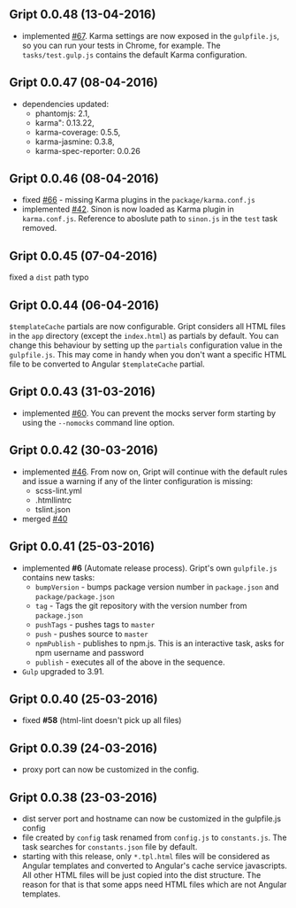 ## Gript 0.0.48 (13-04-2016)

- implemented [#67](https://github.com/Nykredit/gript/issues/67). Karma settings are now exposed in the `gulpfile.js`, so you can run your tests in Chrome, for example. The `tasks/test.gulp.js` contains the default Karma configuration. 

## Gript 0.0.47 (08-04-2016)

 - dependencies updated:
    - phantomjs: 2.1,
    - karma": 0.13.22,
    - karma-coverage: 0.5.5,
    - karma-jasmine: 0.3.8,
    - karma-spec-reporter: 0.0.26

## Gript 0.0.46 (08-04-2016)

 - fixed [#66](https://github.com/Nykredit/gript/issues/66) - missing Karma plugins in the `package/karma.conf.js` 
 - implemented [#42](https://github.com/Nykredit/gript/issues/42). Sinon is now loaded as Karma plugin in `karma.conf.js`. Reference to aboslute path to `sinon.js` in the `test` task removed.
 
## Gript 0.0.45 (07-04-2016)
fixed a `dist` path typo

## Gript 0.0.44 (06-04-2016)
`$templateCache` partials are now configurable.
Gript considers all HTML files in the `app` directory (except the `index.html`) as partials by default. 
You can change this behaviour by setting up the `partials` configuration value in the `gulpfile.js`.
This may come in handy when you don't want a specific HTML file to be converted to Angular `$templateCache` partial.


## Gript 0.0.43 (31-03-2016)

 - implemented [#60](https://github.com/Nykredit/gript/issues/60). You can prevent the mocks server form starting by using the `--nomocks` command line option.

## Gript 0.0.42 (30-03-2016)

 - implemented [#46](https://github.com/Nykredit/gript/issues/46). From now on, Gript will continue with the default rules and issue a warning if any of the linter configuration is missing:
    - scss-lint.yml
    - .htmllintrc
    - tslint.json
 - merged [#40](https://github.com/Nykredit/gript/pull/40)
 
## Gript 0.0.41 (25-03-2016)

 - implemented **#6** (Automate release process). Gript's own `gulpfile.js` contains new tasks:
 	- `bumpVersion` - bumps package version number in `package.json` and `package/package.json`
 	- `tag` - Tags the git repository with the version number from `package.json`
 	- `pushTags` - pushes tags to `master`
 	- `push` - pushes source to `master`
 	- `npmPublish` - publishes to npm.js. This is an interactive task, asks for npm username and password
 	- `publish` - executes all of the above in the sequence.
 - `Gulp` upgraded to 3.91.
 
## Gript 0.0.40 (25-03-2016)

 - fixed **#58** (html-lint doesn't pick up all files)

## Gript 0.0.39 (24-03-2016)

 - proxy port can now be customized in the config.

## Gript 0.0.38 (23-03-2016)

 - dist server port and hostname can now be customized in the gulpfile.js config
 - file created by `config` task renamed from `config.js` to `constants.js`. The task searches for `constants.json` file by default.
 - starting with this release, only `*.tpl.html` files will be considered as Angular templates and converted to Angular's cache service javascripts. All other HTML files will be just copied into the dist structure. The reason for that is that some apps need HTML files which are not Angular templates.
